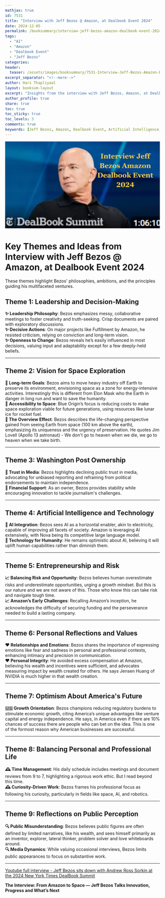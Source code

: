 ```yaml
---
mathjax: true
id: 7531
title: "Interview with Jeff Bezos @ Amazon, at Dealbook Event 2024"
date: 2024-12-05
permalink: /booksummary/interview-jeff-bezos-amazon-dealbook-event-2024
tags:
  - "AI"
  - "Amazon"
  - "Dealbook Event"
  - "Jeff Bezos"
categories:
header:
  teaser: /assets/images/booksummary/7531-Interview-Jeff-Bezos-Amazon-Dealbook-Event-2024.jpg
excerpt_separator: "<!--more-->"
author: Hari Thapliyaal
layout: booksum-layout
excerpt: "Insights from the interview with Jeff Bezos, Amazon, at Dealbook Event 2024"
author_profile: true
share: true
toc: true
toc_sticky: true
toc_levels: 3
comments: true
keywords: [Jeff Bezos, Amazon, Dealbook Event, Artificial Intelligence, Leadership, Decision-Making, Entrepreneurship]
---
```


![Interview-Jeff-Bezos-Amazon-Dealbook-Event-2023](/assets/images/booksummary/7531-Interview-Jeff-Bezos-Amazon-Dealbook-Event-2024.jpg)

# Key Themes and Ideas from Interview with Jeff Bezos @ Amazon, at Dealbook Event 2024
These themes highlight Bezos' philosophies, ambitions, and the principles guiding his multifaceted ventures.  

## **Theme 1: Leadership and Decision-Making**  
**✨ Leadership Philosophy**: Bezos emphasizes messy, collaborative meetings to foster creativity and truth-seeking. Crisp documents are paired with exploratory discussions.  
**✨ Decisive Actions**: On major projects like Fulfillment by Amazon, he resisted criticism, relying on conviction and long-term vision.  
**✨ Openness to Change**: Bezos reveals he’s easily influenced in most decisions, valuing input and adaptability except for a few deeply-held beliefs.  

---

## **Theme 2: Vision for Space Exploration**  
**🚀 Long-term Goals**: Bezos aims to move heavy industry off Earth to preserve its environment, envisioning space as a zone for energy-intensive activities. Interestingly this is different from Elon Mask who the Earth in danger in long run and want to save the humanity.  
**🚀 Accessibility to Space**: Blue Origin’s focus is reducing costs to make space exploration viable for future generations, using resources like lunar ice for rocket fuel.  
**🚀 The Overview Effect**: Bezos describes the life-changing perspective gained from seeing Earth from space (100 km above the earth), emphasizing its uniqueness and the urgency of preservation.  He quotes Jim Lovell (Apollo 13 astronaut) - We don't go to heaven when we die, we go to heaven when we take birth.

---

## **Theme 3: Washington Post Ownership**  
**📰 Trust in Media**: Bezos highlights declining public trust in media, advocating for unbiased reporting and refraining from political endorsements to maintain independence.  
**📰 Financial Support**: As an owner, Bezos provides stability while encouraging innovation to tackle journalism's challenges.  

---

## **Theme 4: Artificial Intelligence and Technology**  
**🤖 AI Integration**: Bezos sees AI as a horizontal enabler, akin to electricity, capable of improving all facets of society. Amazon is leveraging AI extensively, with Nova being its competitive large language model.  
**🤖 Technology for Humanity**: He remains optimistic about AI, believing it will uplift human capabilities rather than diminish them.  

---

## **Theme 5: Entrepreneurship and Risk**  
**📈 Balancing Risk and Opportunity**: Bezos believes human overestimate risks and underestimate opportunities, urging a growth mindset. But this is our nature and we are not aware of this. Those who know this can take risk and navigate tough time.  
**📈 Amazon’s Early Challenges**: Recalling Amazon’s inception, he acknowledges the difficulty of securing funding and the perseverance needed to build a lasting company.  

---

## **Theme 6: Personal Reflections and Values**  
**❤️ Relationships and Emotions**: Bezos shares the importance of expressing emotions like fear and sadness in personal and professional contexts, enhancing intimacy and precision in communication.  
**❤️ Personal Integrity**: He avoided excess compensation at Amazon, believing his wealth and incentives were sufficient, and advocates measuring impact by wealth created for others. He says Jensen Huang of NVIDIA is much higher in that wealth creation.  

---

## **Theme 7: Optimism About America's Future**  
**🇺🇸 Growth Orientation**: Bezos champions reducing regulatory burdens to stimulate economic growth, citing America’s unique advantages like venture capital and energy independence. He says, in America even if there are 10% chances of success there are people who can bet on the idea. This is one of the formost reason why American businesses are successful.  

---

## **Theme 8: Balancing Personal and Professional Life**  
**🕰️ Time Management**: His daily schedule includes meetings and document reviews from 9 to 7, highlighting a rigorous work ethic. But I read beyond this time.  
**🕰️ Curiosity-Driven Work**: Bezos frames his professional focus as following his curiosity, particularly in fields like space, AI, and robotics.  

---

## **Theme 9: Reflections on Public Perception**  
**🔍 Public Misunderstanding**: Bezos believes public figures are often defined by limited narratives, like his wealth, and sees himself primarily as an inventor, explorer, lateral thinker, problem solver and love whiteboards around.  
**🔍 Media Dynamics**: While valuing occasional interviews, Bezos limits public appearances to focus on substantive work.  

---

[Youtube full interview - Jeff Bezos sits down with Andrew Ross Sorkin at the 2024 New York Times DealBook Summit](https://www.youtube.com/watch?v=s71nJQqzYRQ)

**The Interview: From Amazon to Space — Jeff Bezos Talks Innovation, Progress and What’s Next**
